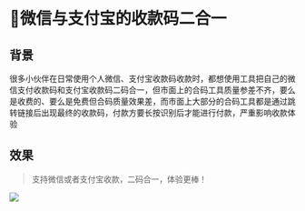 # 📒微信与支付宝的收款码二合一

## 背景
很多小伙伴在日常使用个人微信、支付宝收款码收款时，都想使用工具把自己的微信支付收款码和支付宝收款码二码合一，但市面上的合码工具质量参差不齐，要么是收费的、要么是免费但合码质量效果差，而市面上大部分的合码工具都是通过跳转链接后出现最终的收款码，付款方要长按识别后才能进行付款，严重影响收款体验

## 效果
> 支持微信或者支付宝收款，二码合一，体验更棒！

![](http://cdn.qiniu.liyansheng.top/img/微信图片_20240905220703.jpg)



<FloatingImage src="http://cdn.qiniu.liyansheng.top/img/20240906185946.png" alt="扫码获取" />